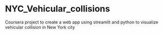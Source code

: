 # NYC_Vehicular_collisions
Coursera project to create a web app using streamlit and python to visualize vehicular collision in New York city
